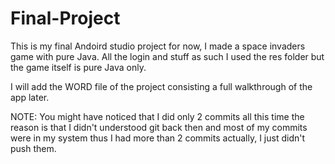 # Final-Project

This is my final Andoird studio project for now, I made a space invaders game with pure Java.
All the login and stuff as such I used the res folder but the game itself is pure Java only.

I will add the WORD file of the project consisting a full walkthrough of the app later.

NOTE: You might have noticed that I did only 2 commits all this time the reason is that I didn't understood git back then and most of my commits were in my system thus I had more than 2 commits actually, I just didn't push them.
